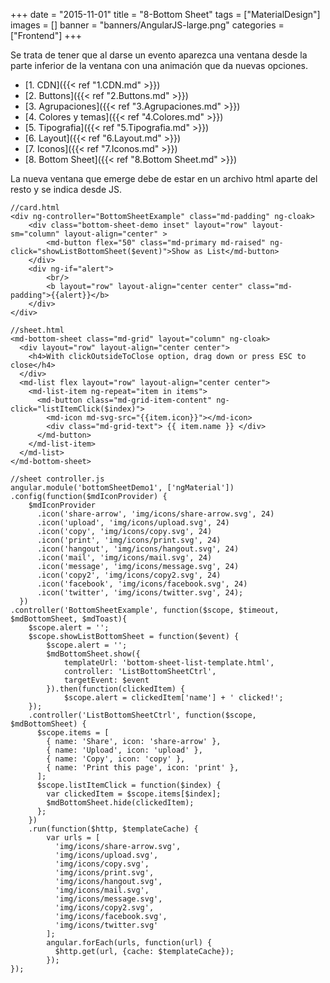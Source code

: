 +++
date = "2015-11-01"
title = "8-Bottom Sheet"
tags = ["MaterialDesign"]
images = []
banner = "banners/AngularJS-large.png"
categories = ["Frontend"]
+++

Se trata de tener que al darse un evento aparezca una ventana desde la parte inferior de la ventana con una animación que da nuevas opciones.
<!--more-->

* [1. CDN]({{< ref "1.CDN.md" >}})
* [2. Buttons]({{< ref "2.Buttons.md" >}})
* [3. Agrupaciones]({{< ref "3.Agrupaciones.md" >}})
* [4. Colores y temas]({{< ref "4.Colores.md" >}})
* [5. Tipografia]({{< ref "5.Tipografia.md" >}})
* [6. Layout]({{< ref "6.Layout.md" >}})
* [7. Iconos]({{< ref "7.Iconos.md" >}})
* [8. Bottom Sheet]({{< ref "8.Bottom Sheet.md" >}})

La nueva ventana que emerge debe de estar en un archivo html aparte del resto y se indica desde JS.

	//card.html
	<div ng-controller="BottomSheetExample" class="md-padding" ng-cloak>
		<div class="bottom-sheet-demo inset" layout="row" layout-sm="column" layout-align="center" >
			<md-button flex="50" class="md-primary md-raised" ng-click="showListBottomSheet($event)">Show as List</md-button>
		</div>
		<div ng-if="alert">
			<br/>
			<b layout="row" layout-align="center center" class="md-padding">{{alert}}</b>
		</div>
	</div>

	//sheet.html
	<md-bottom-sheet class="md-grid" layout="column" ng-cloak>
	  <div layout="row" layout-align="center center">
	    <h4>With clickOutsideToClose option, drag down or press ESC to close</h4>
	  </div>
	  <md-list flex layout="row" layout-align="center center">
	    <md-list-item ng-repeat="item in items">
	      <md-button class="md-grid-item-content" ng-click="listItemClick($index)">
	        <md-icon md-svg-src="{{item.icon}}"></md-icon>
	        <div class="md-grid-text"> {{ item.name }} </div>
	      </md-button>
	    </md-list-item>
	  </md-list>
	</md-bottom-sheet>

	//sheet controller.js
	angular.module('bottomSheetDemo1', ['ngMaterial'])
	.config(function($mdIconProvider) {
	    $mdIconProvider
	      .icon('share-arrow', 'img/icons/share-arrow.svg', 24)
	      .icon('upload', 'img/icons/upload.svg', 24)
	      .icon('copy', 'img/icons/copy.svg', 24)
	      .icon('print', 'img/icons/print.svg', 24)
	      .icon('hangout', 'img/icons/hangout.svg', 24)
	      .icon('mail', 'img/icons/mail.svg', 24)
	      .icon('message', 'img/icons/message.svg', 24)
	      .icon('copy2', 'img/icons/copy2.svg', 24)
	      .icon('facebook', 'img/icons/facebook.svg', 24)
	      .icon('twitter', 'img/icons/twitter.svg', 24);
	  })
	.controller('BottomSheetExample', function($scope, $timeout, $mdBottomSheet, $mdToast){
		$scope.alert = '';
		$scope.showListBottomSheet = function($event) {
			$scope.alert = '';
			$mdBottomSheet.show({
		  		templateUrl: 'bottom-sheet-list-template.html',
		  		controller: 'ListBottomSheetCtrl',
		  		targetEvent: $event
			}).then(function(clickedItem) {
		  		$scope.alert = clickedItem['name'] + ' clicked!';
		});
		.controller('ListBottomSheetCtrl', function($scope, $mdBottomSheet) {
		  $scope.items = [
		    { name: 'Share', icon: 'share-arrow' },
		    { name: 'Upload', icon: 'upload' },
		    { name: 'Copy', icon: 'copy' },
		    { name: 'Print this page', icon: 'print' },
		  ];
		  $scope.listItemClick = function($index) {
		    var clickedItem = $scope.items[$index];
		    $mdBottomSheet.hide(clickedItem);
		  };
		})
		.run(function($http, $templateCache) {
		    var urls = [
		      'img/icons/share-arrow.svg',
		      'img/icons/upload.svg',
		      'img/icons/copy.svg',
		      'img/icons/print.svg',
		      'img/icons/hangout.svg',
		      'img/icons/mail.svg',
		      'img/icons/message.svg',
		      'img/icons/copy2.svg',
		      'img/icons/facebook.svg',
		      'img/icons/twitter.svg'
		    ];
		    angular.forEach(urls, function(url) {
		      $http.get(url, {cache: $templateCache});
		    });
	});
